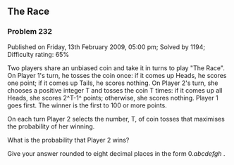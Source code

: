 The Race
--------

### Problem 232

Published on Friday, 13th February 2009, 05:00 pm; Solved by 1194;
Difficulty rating: 65%

Two players share an unbiased coin and take it in turns to play "The
Race". On Player 1's turn, he tosses the coin once: if it comes up
Heads, he scores one point; if it comes up Tails, he scores nothing. On
Player 2's turn, she chooses a positive integer T and tosses the coin T
times: if it comes up all Heads, she scores 2^T-1^ points; otherwise,
she scores nothing. Player 1 goes first. The winner is the first to 100
or more points.

On each turn Player 2 selects the number, T, of coin tosses that
maximises the probability of her winning.

What is the probability that Player 2 wins?

Give your answer rounded to eight decimal places in the form
0.*abcdefgh* .

